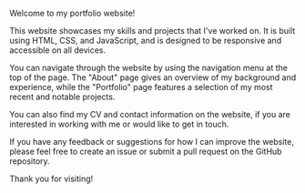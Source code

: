 Welcome to my portfolio website!

This website showcases my skills and projects that I've worked on. It is built using HTML, CSS, and JavaScript, and is designed to be responsive and accessible on all devices.

You can navigate through the website by using the navigation menu at the top of the page. The "About" page gives an overview of my background and experience, while the "Portfolio" page features a selection of my most recent and notable projects.

You can also find my CV and contact information on the website, if you are interested in working with me or would like to get in touch.

If you have any feedback or suggestions for how I can improve the website, please feel free to create an issue or submit a pull request on the GitHub repository.

Thank you for visiting!
